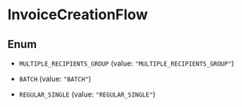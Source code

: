 

# InvoiceCreationFlow

## Enum


* `MULTIPLE_RECIPIENTS_GROUP` (value: `"MULTIPLE_RECIPIENTS_GROUP"`)

* `BATCH` (value: `"BATCH"`)

* `REGULAR_SINGLE` (value: `"REGULAR_SINGLE"`)



